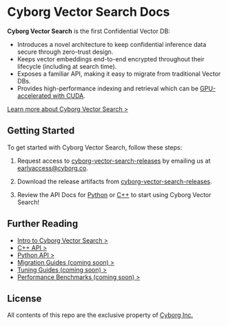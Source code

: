 # Cyborg Vector Search Docs

**Cyborg Vector Search** is the first Confidential Vector DB:

- Introduces a novel architecture to keep confidential inference data secure through zero-trust design.
- Keeps vector embeddings end-to-end encrypted throughout their lifecycle (including at search time).
- Exposes a familiar API, making it easy to migrate from traditional Vector DBs.
- Provides high-performance indexing and retrieval which can be [GPU-accelerated with CUDA](https://developer.nvidia.com/blog/bringing-confidentiality-to-vector-search-with-cyborg-and-nvidia-cuvs/).

[Learn more about Cyborg Vector Search >](general/)

## Getting Started

To get started with Cyborg Vector Search, follow these steps:

1. Request access to [cyborg-vector-search-releases](https://github.com/cyborginc/cyborg-vector-search-releases) by emailing us at [earlyaccess@cyborg.co](mailto:earlyaccess@cyborg.co?subject=Early%20Access%20Request%20-%20Cyborg%20Vector%20Search).

2. Download the release artifacts from [cyborg-vector-search-releases](https://github.com/cyborginc/cyborg-vector-search-releases).

3. Review the API Docs for [Python](python/) or [C++](cpp/) to start using Cyborg Vector Search!

## Further Reading

- [Intro to Cyborg Vector Search >](general/)
- [C++ API >](cpp/)
- [Python API >](python/)
- [Migration Guides (coming soon) >](migration-guides/)
- [Tuning Guides (coming soon) >](tuning-guides/)
- [Performance Benchmarks (coming soon) >](benchmarks/)

## License

All contents of this repo are the exclusive property of [Cyborg Inc.](https://www.cyborg.co)
